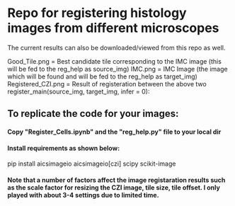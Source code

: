# Repo for registering histology images from different microscopes

The current results can also be downloaded/viewed from this repo as well.

Good_Tile.png = Best candidate tile corresponding to the IMC image (this will be fed to the reg_help as source_img)
IMC.png = IMC Image (the image which will be found and will be fed to the reg_help as target_img)
Registered_CZI.png = Result of registeration between the above two register_main(source_img, target_img, infer = 0): 

## To replicate the code for your images:

#### Copy "Register_Cells.ipynb" and the "reg_help.py" file to your local dir
#### Install requirements as shown below:
pip install aicsimageio aicsimageio[czi] scipy scikit-image


#### Note that a number of factors affect the image registaration results such as the scale factor for resizing the CZI image, tile size, tile offset. I only played with about 3-4 settings due to limited time.


